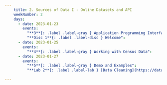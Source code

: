 ```yaml
---
    title: 2. Sources of Data I - Online Datasets and API
    weekNumber: 2
    days:
      - date: 2023-01-23
        events:
          "**3**{: .label .label-gray } Application Programming Interface (API)":
          "**Disc 1**{: .label .label-disc } Welcome":
      - date: 2023-01-25
        events:
          "**4**{: .label .label-gray } Working with Census Data":
      - date: 2023-01-27
        events:
          "**5**{: .label .label-gray } Demo and Examples":
          "**Lab 2**{: .label .label-lab } [Data Cleaning](https://datahub.berkeley.edu/)":

---
```

